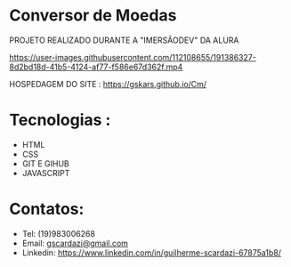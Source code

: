 # Conversor de Moedas
PROJETO REALIZADO DURANTE A "IMERSÃODEV" DA ALURA

https://user-images.githubusercontent.com/112108655/191386327-8d2bd18d-41b5-4124-af77-f586e67d362f.mp4

HOSPEDAGEM DO SITE : https://gskars.github.io/Cm/
# Tecnologias :
- HTML
- CSS
- GIT E GIHUB
- JAVASCRIPT
# Contatos:
- Tel: (19)983006268
- Email: gscardazi@gmail.com
- Linkedin: https://www.linkedin.com/in/guilherme-scardazi-67875a1b8/

